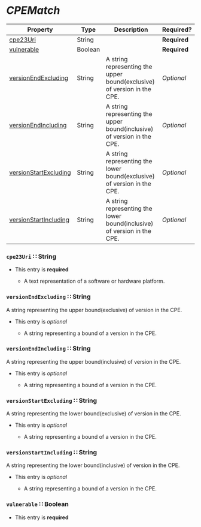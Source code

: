 <a id="map9"></a>
# *CPEMatch*

| Property | Type | Description | Required? |
| -------- | ---- | ----------- | --------- |
|[cpe23Uri](#cpe23uri-string)|String| |**Required**|
|[vulnerable](#vulnerable-boolean)|Boolean| |**Required**|
|[versionEndExcluding](#versionendexcluding-string)|String|A string representing the upper bound(exclusive) of version in the CPE.|_Optional_|
|[versionEndIncluding](#versionendincluding-string)|String|A string representing the upper bound(inclusive) of version in the CPE.|_Optional_|
|[versionStartExcluding](#versionstartexcluding-string)|String|A string representing the lower bound(exclusive) of version in the CPE.|_Optional_|
|[versionStartIncluding](#versionstartincluding-string)|String|A string representing the lower bound(inclusive) of version in the CPE.|_Optional_|


<a id="cpe23uri-string"></a>
### `cpe23Uri` ∷ String

* This entry is **required**


  * A text representation of a software or hardware platform.

<a id="versionendexcluding-string"></a>
### `versionEndExcluding` ∷ String

A string representing the upper bound(exclusive) of version in the CPE.

* This entry is _optional_


  * A string representing a bound of a version in the CPE.

<a id="versionendincluding-string"></a>
### `versionEndIncluding` ∷ String

A string representing the upper bound(inclusive) of version in the CPE.

* This entry is _optional_


  * A string representing a bound of a version in the CPE.

<a id="versionstartexcluding-string"></a>
### `versionStartExcluding` ∷ String

A string representing the lower bound(exclusive) of version in the CPE.

* This entry is _optional_


  * A string representing a bound of a version in the CPE.

<a id="versionstartincluding-string"></a>
### `versionStartIncluding` ∷ String

A string representing the lower bound(inclusive) of version in the CPE.

* This entry is _optional_


  * A string representing a bound of a version in the CPE.

<a id="vulnerable-boolean"></a>
### `vulnerable` ∷ Boolean

* This entry is **required**


